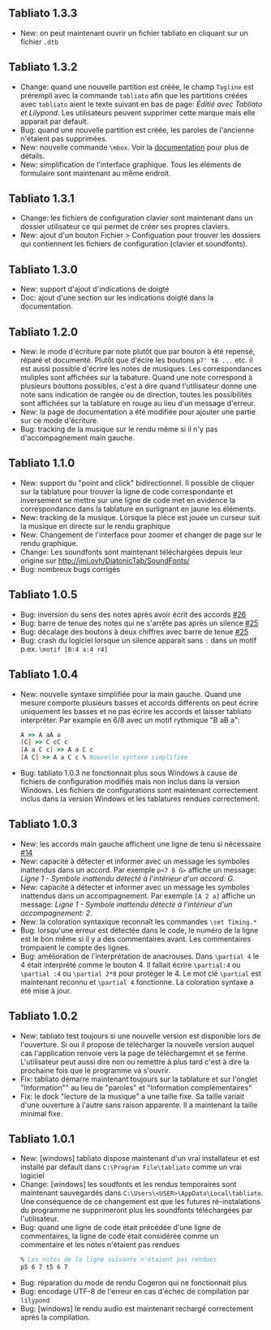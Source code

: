 ## Tabliato 1.3.3

- New: on peut maintenant ouvrir un fichier tabliato en cliquant sur un fichier `.dtb`

## Tabliato 1.3.2

- Change: quand une nouvelle partition est créée, le champ `Tagline` est prérempli avec la commande `tabliato` afin que les partitions créées avec `tabliato` aient le texte suivant en bas de page: *Éditié avec Tabliato et Lilypond*. Les utilisateurs peuvent supprimer cette marque mais elle apparait par default.
- Bug: quand une nouvelle partition est créée, les paroles de l'ancienne n'étaient pas supprimées.
- New: nouvelle commande `\mbox`. Voir la [documentation](https://jean-romain.github.io/tabliato/doc.html) pour plus de détails.
- New: simplification de l'interface graphique. Tous les éléments de formulaire sont maintenant au même endroit.

## Tabliato 1.3.1

- Change: les fichiers de configuration clavier sont maintenant dans un dossier utilisateur ce qui permet de créer ses propres claviers.
- New: ajout d'un bouton Fichier > Configuation pour trouver les dossiers qui contiennent les fichiers de configuration (clavier et soundfonts).

## Tabliato 1.3.0

- New: support d'ajout d'indications de doigté
- Doc: ajout d'une section sur les indications doigté dans la documentation.

## Tabliato 1.2.0

- New: le mode d'écriture par note plutôt que par bouton à été repensé, réparé et documenté. Plutôt que d'écire les boutons `p7' t8 ...` etc. il est aussi possible d'écrire les notes de musiques. Les correspondances muliples sont affichées sur la tabature. Quand une note correspond à plusieurs bouttons possibles, c'est à dire quand l'utilisateur donne une note sans indication de rangée ou de direction, toutes les possibilités sont affichées sur la tablature en rouge au lieu d'un message d'erreur.
- New: la page de documentation a été modifiée pour ajouter une partie sur ce mode d'écriture.
- Bug: tracking de la musique sur le rendu même si il n'y pas d'accompagnement main gauche.

## Tabliato 1.1.0

- New: support du "point and click" bidirectionnel. Il possible de cliquer sur la tablature pour trouver la ligne de code correspondante et inversement se mettre sur une ligne de code met en evidence la correspondance dans la tablature en surlignant en jaune les éléments.
- New: tracking de la musique. Lorsque la pièce est jouée un curseur suit la musique en directe sur le rendu graphique
- New: Changement de l'interface pour zoomer et changer de page sur le rendu graphique.
- Change: Les soundfonts sont maintenant téléchargées depuis leur origine sur http://jmi.ovh/DiatonicTab/SoundFonts/
- Bug: nombreux bugs corrigés

## Tabliato 1.0.5

- Bug: inversion du sens des notes après avoir écrit des accords [#26](https://github.com/Jean-Romain/tabliato/issues/26)
- Bug: barre de tenue des notes qui ne s'arrête pas après un silence [#25](https://github.com/Jean-Romain/tabliato/issues/25)
- Bug: décalage des boutons à deux chiffres avec barre de tenue [#25](https://github.com/Jean-Romain/tabliato/issues/25)
- Bug: crash du logiciel lorsque un silence apparait sans `:` dans un motif p.ex. `\motif [B:4 a:4 r4]`


## Tabliato 1.0.4

- New: nouvelle syntaxe simplifiée pour la main gauche. Quand une mesure comporte plusieurs basses et accords différents on peut écrire uniquement les basses et ne pas écrire les accords et laisser tabliato interpréter. Par example en 6/8 avec un motif rythmique "B aB a":
  ```ly
  A >> A aA a
  [C] >> C cC c
  [A a C c] >> A a C c
  [A C] >> A a C c % Nouvelle syntaxe simplifiée
  ```
- Bug: tabliato 1.0.3 ne fonctionnait plus sous Windows à cause de fichiers de configuration modifiés mais non inclus dans la version Windows. Les fichiers de configurations sont maintenant correctement inclus dans la version Windows et les tablatures rendues correctement.

## Tabliato 1.0.3

- New: les accords main gauche affichent une ligne de tenu si nécessaire [#14](https://github.com/Jean-Romain/tabliato/issues/14)
- New: capacité à détecter et informer avec un message les symboles inattendus dans un accord. Par exemple `p<7 8 G>` affiche un message: *Ligne 1 - Symbole inattendu détecté à l'intérieur d'un accord: G*.
- New: capacité à détecter et informer avec un message les symboles inattendus dans un accompagnement. Par exemple `[A 2 a]` affiche un message: *Ligne 1 - Symbole inattendu détecté à l'intérieur d'un accompagnement: 2*.
- New: la coloration syntaxique reconnaît les commandes `\set Timing.*`
- Bug: lorsqu'une erreur est détectée dans le code, le numéro de la ligne est le bon même si il y a des commentaires avant. Les commentaires trompaient le compte des lignes.
- Bug: amélioration de l'interprétation de anacrouses. Dans `\partial 4` le 4 était interprété comme le bouton 4. Il fallait écrire `\partial:4` ou  `\partial :4` ou `\partial 2*8` pour protéger le 4. Le mot clé `\partial` est maintenant reconnu et `\partial 4` fonctionne. La coloration syntaxe a été mise à jour.

## Tabliato 1.0.2

- New: tabliato test toujours si une nouvelle version est disponible lors de l'ouverture. Si oui il propose de télécharger la nouvelle version auquel cas l'application renvoie vers la page de téléchargemnt et se ferme. L'utilisateur peut aussi dire non ou remettre à plus tard c'est à dire la prochaine fois que le programme va s'ouvrir.
- Fix: tabliato démarre maintenant toujours sur la tablature et sur l'onglet "Information"" au lieu de "paroles" et "Information complémentaires"
- Fix: le dock "lecture de la musique" a une taille fixe. Sa taille variait d'une ouverture à l'autre sans raison apparente. Il a maintenant la taille minimal fixe.


## Tabliato 1.0.1

- New: [windows] tabliato dispose maintenant d'un vrai installateur et est installé par default dans `C:\Program File\tabliato` comme un vrai logiciel
- Change: [windows] les soudfonts et les rendus temporaires sont maintenant sauvegardés dans `C:\Users\<USER>\AppData\Local\tabliato`. Une conséquence de ce changement est  que les futures ré-instalations du programme ne supprimeront plus les soundfonts téléchargées par l'utilisateur.
- Bug: quand une ligne de code était précédée d'une ligne de commentaires, la ligne de code était considérée comme un commentaire et les notes n'étaient pas rendues
  ```ly
  % Les notes de la ligne suivante n'étaient pas rendues
  p5 6 7 t5 6 7
  ```
- Bug: réparation du mode de rendu Cogeron qui ne fonctionnait plus
- Bug: encodage UTF-8 de l'erreur en cas d'échec de compilation par `lilypond`
- Bug: [windows] le rendu audio est maintenant rechargé correctement après la compilation.

